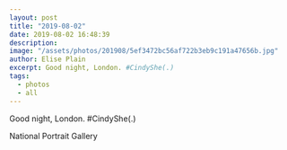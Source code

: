 ```yaml
---
layout: post
title: "2019-08-02"
date: 2019-08-02 16:48:39
description: 
image: "/assets/photos/201908/5ef3472bc56af722b3eb9c191a47656b.jpg"
author: Elise Plain
excerpt: Good night, London. #CindyShe(.)
tags: 
  - photos
  - all
---
```


Good night, London. #CindyShe(.)
<p></p>
National Portrait Gallery